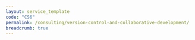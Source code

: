 ```yaml
---
layout: service_template
code: "CS6"
permalink: /consulting/version-control-and-collaborative-development/
breadcrumb: true
---
```


